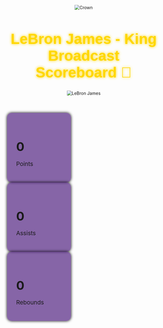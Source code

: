 <!DOCTYPE html>
<html lang="en">
<head>
<meta charset="UTF-8">
<meta name="viewport" content="width=device-width, initial-scale=1.0">
<title>LeBron James - King Broadcast Scoreboard</title>
<style>
@import url('https://fonts.googleapis.com/css2?family=Orbitron:wght@700&display=swap');

body {
    background: radial-gradient(circle at top, #1a1a1a, #000);
    color: #fff;
    font-family: Arial, sans-serif;
    margin:0;
    padding:0;
    overflow-x:hidden;
    position:relative;
}

/* Particle background */
.particle {
    position: absolute;
    border-radius: 50%;
    background: gold;
    opacity: 0.7;
    animation: float 10s linear infinite;
}
@keyframes float {
    0% { transform: translateY(0) translateX(0); opacity: 0.8; }
    50% { opacity: 0.5; }
    100% { transform: translateY(-1200px) translateX(100px); opacity:0; }
}

header {
    text-align:center;
    padding:50px;
    background: linear-gradient(to right, #552583,#FDB927);
    position: relative;
    overflow:hidden;
}
header h1 {
    font-size:3rem;
    color: gold;
    font-family:'Orbitron', sans-serif;
    text-shadow: 0 0 10px #fff;
    animation: glow 2s ease-in-out infinite alternate;
}
@keyframes glow {
    0% { text-shadow: 0 0 10px gold; }
    100% { text-shadow: 0 0 25px #fff; }
}

.crown {
    width: 100px;
    position: absolute;
    top: -30px;
    left: 50%;
    transform: translateX(-50%);
    animation: crown-bounce 1.5s ease-in-out infinite;
}
@keyframes crown-bounce {
    0%,100% { transform: translateX(-50%) translateY(0) rotate(0deg); }
    50% { transform: translateX(-50%) translateY(-15px) rotate(-5deg);}
}

.lebron-img {
    width:120px;
    position:absolute;
    top:50%;
    left:50%;
    transform: translate(-50%,-50%);
    animation: floatImg 3s ease-in-out infinite alternate;
}
@keyframes floatImg {
    0% { transform: translate(-50%, -50%) rotate(0deg); }
    50% { transform: translate(-50%, -55%) rotate(-5deg);}
    100% { transform: translate(-50%, -50%) rotate(0deg);}
}

section {
    padding:50px 20px;
    max-width:700px;
    margin:auto;
    text-align:center;
}

.stats {
    display:flex;
    gap:20px;
    flex-wrap:wrap;
    justify-content:center;
    margin-top:30px;
}
.stat {
    background:rgba(85,37,131,0.7);
    padding:30px;
    border-radius:15px;
    width:150px;
    transition: all 0.4s ease;
    cursor:pointer;
    box-shadow:0 0 10px #000;
    position: relative;
}
.stat:hover {
    transform: scale(1.2) rotate(-2deg);
    background: rgba(253,185,39,0.9);
    color:#000;
    box-shadow: 0 0 35px gold, 0 0 60px #fff;
}
.stat h3 {
    font-size:2.5rem;
    margin-bottom:10px;
    transition: transform 0.3s, text-shadow 0.3s;
}
.stat.glow h3 {
    text-shadow: 0 0 15px gold, 0 0 25px #fff;
}
.stat p {
    font-size:1.2rem;
}
</style>
</head>
<body>

<!-- Particles -->
<script>
for(let i=0;i<60;i++){
    let particle = document.createElement('div');
    particle.classList.add('particle');
    particle.style.width = `${Math.random()*6+4}px`;
    particle.style.height = particle.style.width;
    particle.style.left = `${Math.random()*100}vw`;
    particle.style.top = `${Math.random()*100}vh`;
    particle.style.animationDuration = `${Math.random()*10+5}s`;
    document.body.appendChild(particle);
}
</script>

<header>
    <img src="https://upload.wikimedia.org/wikipedia/commons/0/0e/Crown_icon.png" class="crown" alt="Crown">
    <h1>LeBron James - King Broadcast Scoreboard 👑</h1>
    <img src="https://upload.wikimedia.org/wikipedia/commons/3/33/LeBron_James_Lakers_2022.jpg" alt="LeBron James" class="lebron-img">
</header>

<section>
    <div class="stats">
        <div class="stat" id="points-stat">
            <h3 id="points">0</h3>
            <p>Points</p>
        </div>
        <div class="stat" id="assists-stat">
            <h3 id="assists">0</h3>
            <p>Assists</p>
        </div>
        <div class="stat" id="rebounds-stat">
            <h3 id="rebounds">0</h3>
            <p>Rebounds</p>
        </div>
    </div>
</section>

<script>
const pointsElem = document.getElementById('points');
const assistsElem = document.getElementById('assists');
const reboundsElem = document.getElementById('rebounds');
const pointsStat = document.getElementById('points-stat');
const assistsStat = document.getElementById('assists-stat');
const reboundsStat = document.getElementById('rebounds-stat');

// Animate stat with pop and glow effect
function animateStat(elem, statDiv, target, step=1, interval=50){
    let current = parseInt(elem.textContent);
    const timer = setInterval(() => {
        current += step;
        if(current >= target){
            current = target;
            clearInterval(timer);
        }
        elem.textContent = current;
        statDiv.classList.add('glow');
        elem.style.transform='scale(1.3)';
        setTimeout(() => {
            elem.style.transform='scale(1)';
            statDiv.classList.remove('glow');
        }, 150);
    }, interval);
}

// Simulate live updates
setInterval(()=>{
    animateStat(pointsElem, pointsStat, parseInt(pointsElem.textContent)+Math.floor(Math.random()*3));
    animateStat(assistsElem, assistsStat, parseInt(assistsElem.textContent)+Math.floor(Math.random()*2));
    animateStat(reboundsElem, reboundsStat, parseInt(reboundsElem.textContent)+Math.floor(Math.random()*2));
}, 2000);
</script>

</body>
</html>
